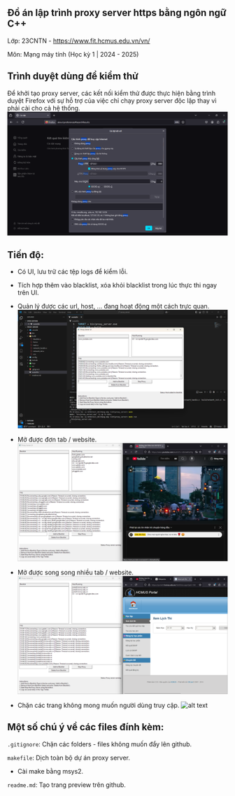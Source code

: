 ## Đồ án lập trình proxy server https bằng ngôn ngữ C++
Lớp: 23CNTN - https://www.fit.hcmus.edu.vn/vn/

Môn: Mạng máy tính (Học kỳ 1 | 2024 - 2025)

## Trình duyệt dùng để kiểm thử
Để khởi tạo proxy server, các kết nối kiểm thử được thực hiện bằng trình duyệt Firefox với sự hỗ trợ của việc chỉ chạy proxy server độc lập thay vì phải cài cho cả hệ thống.
![alt text](bin/firefox%20proxy%20configuration.png) 

## Tiến độ:
+ Có UI, lưu trữ các tệp logs để kiểm lỗi.
+ Tích hợp thêm vào blacklist, xóa khỏi blacklist trong lúc thực thi ngay trên UI.
+ Quản lý được các url, host, ... đang hoạt động một cách trực quan.
![alt text](bin/ui.png)

+ Mở được đơn tab / website.
![alt text](bin/demo_00.png)

+ Mở được song song nhiều tab / website.
![alt text](bin/demo_01.png)

+ Chặn các trang không mong muốn người dùng truy cập.
![alt text](bin/demo_03.png)


## Một số chú ý về các files đính kèm:
`.gitignore`: Chặn các folders - files không muốn đẩy lên github.

`makefile`: Dịch toàn bộ dự án proxy server.
+ Cài make bằng msys2.

`readme.md`: Tạo trang preview trên github.
